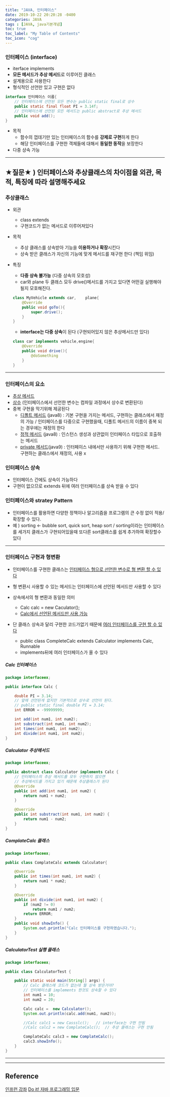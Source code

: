 ```yaml
---
title: "JAVA, 인터페이스"
date: 2019-10-22 20:20:28 -0400
categories: JAVA
tags : [JAVA, java기본개념]
toc: true
toc_label: "My Table of Contents"
toc_icon: "cog"
---
```

### 인터페이스 (interface)
- iterface implements
- <b>모든 메서드가 추상 메서드</b>로 이루어진 클래스
- 설계용으로 사용한다
- 형식적인 선언만 있고 구현은 없다
```java
interface 인터페이스 이름{
	// 인터페이스에 선언된 모든 변수는 public static final로 상수
	public static final float PI = 3.14f;
	// 인터페이스에 선언된 모든 메서드는 public abstract로 추상 메서드
	public void add();
}
```
- 목적
	- 함수의 껍데기만 있는 인터페이스의 함수를 <b>강제로 구현</b>하게 한다
	- 해당 인터페이스를 구현한 객체들에 대해서 <b>동일한 동작</b>을 보장한다
- 다중 상속 가능

---

## ★질문★ ) 인터페이스와 추상클래스의 차이점을 외관, 목적, 특징에 따라 설명해주세요

### 추상클래스
- 외관
	- class extends
	- 구현코드가 없는 메서드로 이루어져있다
- 목적
	- 추상 클래스를 상속받아 기능을 <b>이용하거나 확장</b>시킨다
	- 상속 받은 클래스가 자신의 기능에 맞게 메서드를 재구현 한다 (책임 위임)
- 특징
	- <b>다중 상속 불가능</b> (다중 상속의 모호성)
	- car와 plane 두 클래스 모두 drive()메서드를 가지고 있다면 어떤걸 실행해야 될지 모호해진다.

	```java
	class MyVehicle extends car, 	plane{
		@Override
		public void goTo(){
			super.drive();
		}
	}
	```

	- <b>interface는 다중 상속</b>이 된다 (구현되어있지 않은 추상메서드만 있다)

	```java
	class car implements vehicle,engine{
		@Override
		public void drive(){
			@doSomething
		}
	}
	```

---

### 인터페이스의 요소
- <u>추상 메서드</u>
- <u>상수</u> (인터페이스에서 선언한 변수는 컴파일 과정에서 상수로 변환된다)
- 중복 구현을 막기위해 제공된다
	- <u>디폴트 메서드</u> (java8) : 기본 구현을 가지는 메서드, 구현하는 클래스에서 재정의 가능 / 인터페이스를 다중으로 구현했을때, 디폴트 메서드의 이름이 중복 되는 경우에는 재정의 한다
	- <u>정적 메서드</u> (java8) : 인스턴스 생성과 상관없이 인터페이스 타입으로 호출하는 메서드
	- <u>private 메서드</u>(java9) : 인터페이스 내에서만 사용하기 위해 구현한 메서드. 구현하는 클래스에서 재정의, 사용 x

### 인터페이스 상속
- 인터페이스 간에도 상속이 가능하다
- 구현이 없으므로 extends 뒤에 여러 인터페이스를 상속 받을 수 있다

### 인터페이스와 stratey Pattern
- 인터페이스를 활용하면 다양한 정책이나 알고리즘을 프로그램의 큰 수정 없이 적용/확장할 수 있다.
 - 예 ) sorting <- bubble sort, quick sort, heap sort / sorting이라는 인터페이스를 세가지 클래스가 구현되어있을때 또다른 sort클래스를 쉽게 추가하여 확장할수있다

---

### 인터페이스 구현과 형변환
- 인터페이스를 구현한 클래스는 <u>인터페이스 형으로 선언한 변수로 형 변환 할 수 있다</u>
- 형 변환시 사용할 수 있는 메서드는 인터페이스에 선언된 메서드만 사용할 수 있다
- 상속에서의 형 변환과 동일한 의미
	- Calc calc = new Caculator();
	- <u>Calc에서 선언된 메서드만 사용 가능</u>

- 단 클래스 상속과 달리 구현한 코드가없기 때문에 <u>여러 인터페이스를 구현 할 수 있다</u>
	- public class CompleteCalc extends Calculator implements Calc, Runnable
	- implements뒤에 여러 인터페이스가 올 수 있다

##### Calc 인터페이스
```java
package interfaceex;

public interface Calc {

	double PI = 3.14;
	// 앞에 선언된게 없지만 기본적으로 상수로 선언이 된다.
	// public static final double PI = 3.14;
	int ERROR = -99999999;

	int add(int num1, int num2);
	int substract(int num1, int num2);
	int times(int num1, int num2);
	int divide(int num1, int num2);
}
```

##### Calculator 추상메서드
```java
package interfaceex;

public abstract class Calculator implements Calc {
	// 인터페이스의 추상 메서드를 모두 구현하지 않으면
	// 추상메서드를 가지고 있기 때문에 추상클래스가 된다
	@Override
	public int add(int num1, int num2) {
		return num1 + num2;
	}

	@Override
	public int substract(int num1, int num2) {
		return num1 - num2;
	}
}
```

##### ComplateCalc 클래스
```java
package interfaceex;

public class ComplateCalc extends Calculator{

	@Override
	public int times(int num1, int num2) {
		return num1 * num2;
	}

	@Override
	public int divide(int num1, int num2) {
		if (num2 != 0)
			return num1 / num2;
		return ERROR;
	}
	public void showInfo() {
		System.out.println("Calc 인터페이스를 구현하였습니다.");
	}
}
```

##### CalculatorTest 실행 클래스
```java
package interfaceex;

public class CalculatorTest {

	public static void main(String[] args) {
		// Calc 클래스에 코드가 없는데 뭘 상속 받은거야?
		// 인터페이스를 implements 한것도 상속할 수 있다
		int num1 = 10;
		int num2 = 20;

		Calc calc =  new Calculator();
		System.out.println(calc.add(num1, num2));

		//Calc calc1 = new Cassslc();	// interface는 구현 안됨
		//Calc calc2 = new ComplateCalc();	// 추상 클래스는 구현 안됨

		ComplateCalc calc3 = new ComplateCalc();
		calc3.showInfo();
	}
}
```

---



---
## Reference
[인프런 강좌](https://www.inflearn.com/course/%EC%9E%90%EB%B0%94-%ED%94%84%EB%A1%9C%EA%B7%B8%EB%9E%98%EB%B0%8D-%EC%9E%85%EB%AC%B8/dashboard)
[Do it! 자바 프로그래밍 입문](http://www.yes24.com/Product/Goods/63020974)
